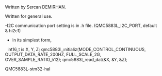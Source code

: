 Written by Sercan DEMIRHAN.



Written for general use.

-I2C communication port setting is in .h file. (QMC5883L_I2C_PORT, default & hi2c1)
- In its simplest form,

  int16_t is X, Y, Z;
    qmc5883l_ınitializ(MODE_CONTROL_CONTINUOUS, OUTPUT_DATA_RATE_200HZ, FULL_SCALE_2G, OVER_SAMPLE_RATIO_512);
    qmc5883l_read_dat(&X, &Y, &Z);












QMC5883L-stm32-hal
